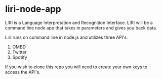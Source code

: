 # liri-node-app

LIRI is a Language Interpretation and Recognition Interface. LIRI will be a command line node app that takes in parameters and gives you back data.

Liri runs on command line in node.js and utilizes three API's: 

1) OMBD
2) Twitter
3) Spotify

If you wish to clone this repo you will need to create your own keys to access the API's.
